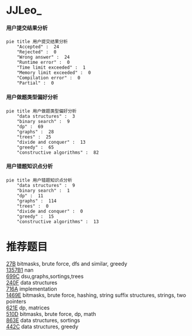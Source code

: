 # JJLeo_

<!-- tabs:start -->



#### **用户提交结果分析**

```mermaid
pie title 用户提交结果分析
    "Accepted" :  24
    "Rejected" :  0
    "Wrong answer" :  24
    "Runtime error" :  0
    "Time limit exceeded" :  1
    "Memory limit exceeded" :  0
    "Compilation error" :  0
    "Partial" :  0
```

#### **用户做题类型偏好分析**

```mermaid
pie title 用户做题类型偏好分析
    "data structures" :  3
    "binary search" :  9
    "dp" :  69
    "graphs" :  28
    "trees" :  25
    "divide and conquer" :  13
    "greedy" :  65
    "constructive algorithms" :  82
```
#### **用户错题知识点分析**

```mermaid
pie title 用户错题知识点分析
    "data structures" :  9
    "binary search" :  1
    "dp" :  11
    "graphs" :  114
    "trees" :  0
    "divide and conquer" :  0
    "greedy" :  15
    "constructive algorithms" :  13
```



<!-- tabs:end -->
# 推荐题目
[27B](https://codeforces.com/contest/27/problem/B)		bitmasks,
                        brute force,
                        dfs and similar,
                        greedy		  
[1357B1](https://codeforces.com/contest/1357B/problem/1)		nan		  
[699C](https://codeforces.com/contest/699/problem/C)		dsu,graphs,sortings,trees		  
[240F](https://codeforces.com/contest/240/problem/F)		data structures		  
[716A](https://codeforces.com/contest/716/problem/A)		implementation		  
[1469E](https://codeforces.com/contest/1469/problem/E)		bitmasks,
                        brute force,
                        hashing,
                        string suffix structures,
                        strings,
                        two pointers		  
[621E](https://codeforces.com/contest/621/problem/E)		dp,
                        matrices		  
[510D](https://codeforces.com/contest/510/problem/D)		bitmasks,
                        brute force,
                        dp,
                        math		  
[863E](https://codeforces.com/contest/863/problem/E)		data structures,
                        sortings		  
[442C](https://codeforces.com/contest/442/problem/C)		data structures,
                        greedy		  
